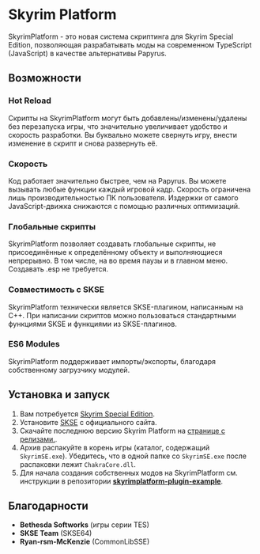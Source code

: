 # Skyrim Platform
SkyrimPlatform - это новая система скриптинга для Skyrim Special Edition, позволяющая разрабатывать моды на современном TypeScript (JavaScript) в качестве альтернативы Papyrus.

## Возможности

### Hot Reload
Скрипты на SkyrimPlatform могут быть добавлены/изменены/удалены без перезапуска игры, что значительно увеличивает удобство и скорость разработки. Вы буквально можете свернуть игру, внести изменение в скрипт и снова развернуть её.

### Скорость
Код работает значительно быстрее, чем на Papyrus. Вы можете вызывать любые функции каждый игровой кадр. Скорость ограничена лишь производительностью ПК пользователя. Издержки от самого JavaScript-движка снижаются с помощью различных оптимизаций.

### Глобальные скрипты
SkyrimPlatform позволяет создавать глобальные скрипты, не присоединённые к определённому объекту и выполняющиеся непрерывно. В том числе, на во время паузы и в главном меню. Создавать .esp не требуется.

### Совместимость с SKSE
SkyrimPlatform технически является SKSE-плагином, написанным на C++. При написании скриптов можно пользоваться стандартными функциями SKSE и функциями из SKSE-плагинов.

### ES6 Modules
SkyrimPlatform поддерживает импорты/экспорты, благодаря собственному загрузчику модулей.

## Установка и запуск
1. Вам потребуется [Skyrim Special Edition](https://store.steampowered.com/app/489830/The_Elder_Scrolls_V_Skyrim_Special_Edition/).
2. Установите [SKSE](https://skse.silverlock.org/) с официального сайта.
3. Скачайте последнюю версию Skyrim Platform на [странице с релизами.](https://github.com/skyrim-multiplayer/skyrimplatform-builds/releases). 
4. Архив распакуйте в корень игры (каталог, содержащий `SkyrimSE.exe`). Убедитесь, что в одной папке со `SkyrimSE.exe` после распаковки лежит `ChakraCore.dll`.
5. Для начала создания собственных модов на SkyrimPlatform см. инструкции в репозитории **[skyrimplatform-plugin-example](https://github.com/skyrim-multiplayer/skyrimplatform-plugin-example)**.

## Благодарности

 - **Bethesda Softworks** (игры серии TES)
 - **SKSE Team** (SKSE64)
 - **Ryan-rsm-McKenzie** (CommonLibSSE)
